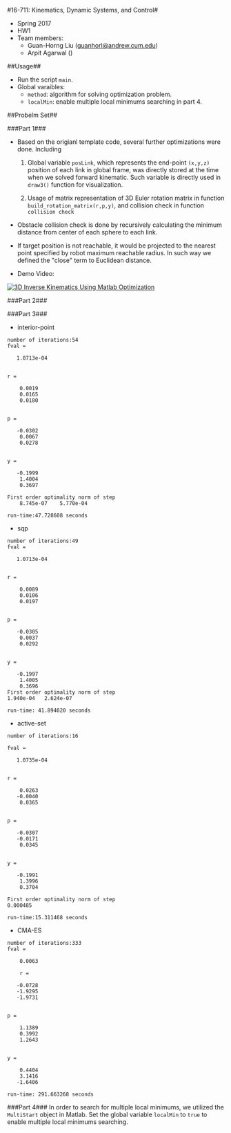 #16-711: Kinematics, Dynamic Systems, and Control#
- Spring 2017
- HW1
- Team members: 
   - Guan-Horng Liu (guanhorl@andrew.cum.edu)
   - Arpit Agarwal ()

##Usage##
- Run the script ```main```.
- Global varaibles:
   - ```method```: algorithm for solving optimization problem. 
   - ```localMin```: enable multiple local minimums searching in part 4.

##Probelm Set##


###Part 1###
- Based on the origianl template code, several further optimizations were done. Including
   1. Global variable ```posLink```, which represents the end-point ```(x,y,z)``` position of each link in global frame, was directly stored at the time when we solved forward kinematic. Such variable is directly used in ```draw3()``` function for visualization.

   2. Usage of matrix representation of 3D Euler rotation matrix in function ```build_rotation_matrix(r,p,y)```, and collision check in function ```collision check```

- Obstacle collision check is done by recursively calculating the minimum distance from center of each sphere to each link.

- If target position is not reachable, it would be projected to the nearest point specified by robot maximum reachable radius. In such way we defined the "close" term to Euclidean distance.

- Demo Video:

[![3D Inverse Kinematics Using Matlab Optimization
](http://img.youtube.com/vi/-VxtBApTVHA/0.jpg)](https://youtu.be/-VxtBApTVHA)

###Part 2###


###Part 3###
- interior-point
```
number of iterations:54
fval =

   1.0713e-04


r =

    0.0019
    0.0165
    0.0180


p =

   -0.0302
    0.0067
    0.0278


y =

   -0.1999
    1.4004
    0.3697

First order optimality norm of step
    8.745e-07    5.770e-04

run-time:47.728608 seconds
```

- sqp
```
number of iterations:49
fval =

   1.0713e-04


r =

    0.0089
    0.0106
    0.0197


p =

   -0.0305
    0.0037
    0.0292


y =

   -0.1997
    1.4005
    0.3696
First order optimality norm of step
1.940e-04   2.624e-07

run-time: 41.894020 seconds
```

- active-set
```
number of iterations:16

fval =

   1.0735e-04


r =

    0.0263
   -0.0040
    0.0365


p =

   -0.0307
   -0.0171
    0.0345


y =

   -0.1991
    1.3996
    0.3704

First order optimality norm of step
0.000485

run-time:15.311468 seconds
```

- CMA-ES
```
number of iterations:333
fval =

    0.0063

    r =

   -0.0728
   -1.9295
   -1.9731


p =

    1.1389
    0.3992
    1.2643


y =

    0.4404
    3.1416
   -1.6406

run-time: 291.663268 seconds
```
###Part 4###
In order to search for multiple local minimums, we utilized the ```MultiStart``` object in Matlab. Set the global variable ```localMin``` to ```true``` to enable multiple local minimums searching.

